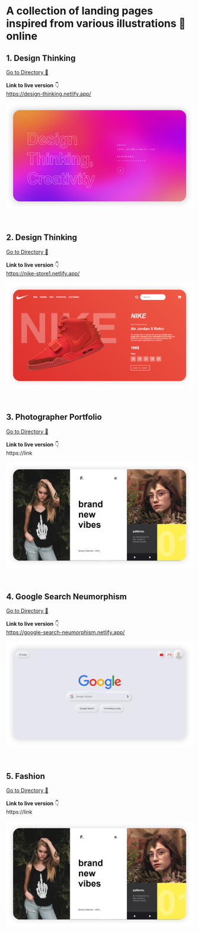 # A collection of landing pages inspired from various illustrations 🌈 online

## 1. **Design Thinking** <br>

[ Go to Directory 📂](https://github.com/pulkit-jasti/website-landing-page-projects/tree/master/Design-Thinking) <br><br>
**Link to live version** 👇 <br>
https://design-thinking.netlify.app/ <br><br>
![](Design-Thinking/images/screenshot.PNG)
<br><br><br>

## 2. **Design Thinking** <br>

[Go to Directory 📂](https://github.com/pulkit-jasti/website-landing-page-projects/tree/master/Nike-Store) <br><br>
**Link to live version** 👇 <br>
https://nike-store1.netlify.app/ <br><br>
![](Nike-Store/images/screenshot.PNG)
<br><br><br>

## 3. **Photographer Portfolio** <br>

[ Go to Directory 📂](https://github.com/pulkit-jasti/website-landing-page-projects/tree/master/Photographer-Portfolio) <br><br>
**Link to live version** 👇 <br>
https://link <br><br>
![](Fashion/images/screenshot.PNG)
<br><br><br>

## 4. **Google Search Neumorphism** <br>

[ Go to Directory 📂](https://github.com/pulkit-jasti/website-landing-page-projects/tree/master/Google-Search-Neumorphism) <br><br>
**Link to live version** 👇 <br>
https://google-search-neumorphism.netlify.app/ <br><br>
![](Google-Search-Neumorphism/images/screenshot.PNG)
<br><br><br>

## 5. **Fashion** <br>

[ Go to Directory 📂](https://github.com/pulkit-jasti/website-landing-page-projects/tree/master/Fashion) <br><br>
**Link to live version** 👇 <br>
https://link <br><br>
![](Fashion/images/screenshot.PNG)
<br><br><br>
